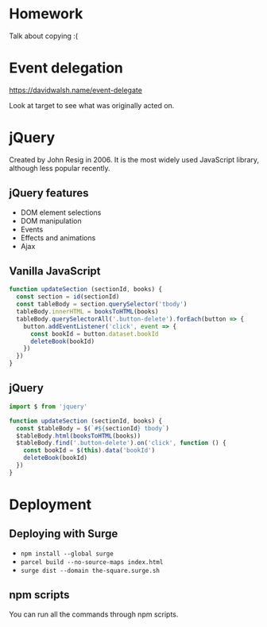 # Homework

Talk about copying :(

# Event delegation

https://davidwalsh.name/event-delegate

Look at target to see what was originally acted on.

# jQuery

Created by John Resig in 2006. It is the most widely used JavaScript library, although less popular recently.

## jQuery features

* DOM element selections
* DOM manipulation
* Events
* Effects and animations
* Ajax

## Vanilla JavaScript

```js
function updateSection (sectionId, books) {
  const section = id(sectionId)
  const tableBody = section.querySelector('tbody')
  tableBody.innerHTML = booksToHTML(books)
  tableBody.querySelectorAll('.button-delete').forEach(button => {
    button.addEventListener('click', event => {
      const bookId = button.dataset.bookId
      deleteBook(bookId)
    })
  })
}
```

## jQuery

```js
import $ from 'jquery'

function updateSection (sectionId, books) {
  const $tableBody = $(`#${sectionId} tbody`)
  $tableBody.html(booksToHTML(books))
  $tableBody.find('.button-delete').on('click', function () {
    const bookId = $(this).data('bookId')
    deleteBook(bookId)
  })
}
```

# Deployment

## Deploying with Surge

* `npm install --global surge`
* `parcel build --no-source-maps index.html`
* `surge dist --domain the-square.surge.sh`

## npm scripts

You can run all the commands through npm scripts.



